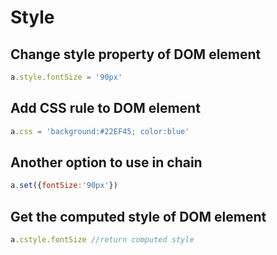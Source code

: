 # Style

## Change style property of DOM element
```javascript
a.style.fontSize = '90px'
```

## Add CSS rule to DOM element
```javascript
a.css = 'background:#22EF45; color:blue'
```

## Another option to use in chain
```javascript
a.set({fontSize:'90px'})
```

## Get the computed style of DOM element
```javascript
a.cstyle.fontSize //return computed style
```

